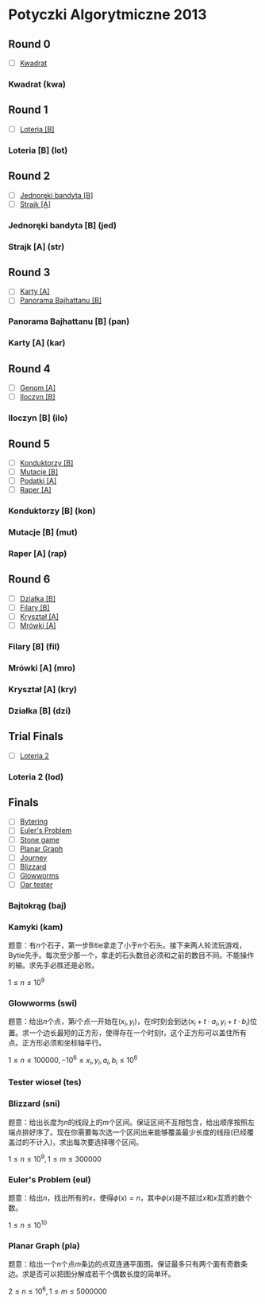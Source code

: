 # Potyczki Algorytmiczne 2013

## Round 0

+ [ ] [Kwadrat](https://szkopul.edu.pl/problemset/problem/n7MXeNBVwuM_79ZHn9e9SdBs/site/)

### Kwadrat (kwa)

## Round 1

+ [ ] [Loteria [B]](https://szkopul.edu.pl/problemset/problem/KpSimobiLqOFS-B8RwMAdDNf/site/)

### Loteria [B] (lot)

## Round 2

+ [ ] [Jednoręki bandyta [B]](https://szkopul.edu.pl/problemset/problem/UFT0NYmIKYC3enBRg5xcfi2f/site/)
+ [ ] [Strajk [A]](https://szkopul.edu.pl/problemset/problem/Rs_tbFaBJ2m7COzS3Ng9uXRd/site/)

### Jednoręki bandyta [B] (jed)

### Strajk [A] (str)

## Round 3

+ [ ] [Karty [A]](https://szkopul.edu.pl/problemset/problem/a5Py-LklN6MKLC5mIO04C_Be/site/)
+ [ ] [Panorama Bajhattanu [B]](https://szkopul.edu.pl/problemset/problem/GnvrFngjAqQGWBSl0pT8XEWd/site/)

### Panorama Bajhattanu [B] (pan)

### Karty [A] (kar)

## Round 4

+ [ ] [Genom [A]](https://main.mimuw.edu.pl/en/archive/pa/2013/gen)
+ [ ] [Iloczyn [B]](https://szkopul.edu.pl/problemset/problem/3vsi97JW208vho7OYSm-btdc/site/)

### Iloczyn [B] (ilo)

## Round 5

+ [ ] [Konduktorzy [B]](https://szkopul.edu.pl/problemset/problem/2WriltLZdfGm0dCXbi5tjjtW/site/)
+ [ ] [Mutacje [B]](https://szkopul.edu.pl/problemset/problem/AQBt-SiCqz-FAi61PBN_PRAZ/site/)
+ [ ] [Podatki [A]](https://main.mimuw.edu.pl/en/archive/pa/2013/pod)
+ [ ] [Raper [A]](https://szkopul.edu.pl/problemset/problem/2Q4wc5jhMb-fzBtvv15yxBkk/site/)

### Konduktorzy [B] (kon)

### Mutacje [B] (mut)

### Raper [A] (rap)

## Round 6

+ [ ] [Działka [B]](https://szkopul.edu.pl/problemset/problem/urlMLiYRSAFOMF8FaPUtxpio/site/)
+ [ ] [Filary [B]](https://szkopul.edu.pl/problemset/problem/EatNJj4oyss-xkLw0yMmGghb/site/)
+ [ ] [Kryształ [A]](https://szkopul.edu.pl/problemset/problem/Z9OqZG-cA5gg7GHPOZfPIXM4/site/)
+ [ ] [Mrówki [A]](https://szkopul.edu.pl/problemset/problem/9zLJObQog8kokNUTzhYLou20/site/)

### Filary [B] (fil)

### Mrówki [A] (mro)

### Kryształ [A] (kry)

### Działka [B] (dzi)

## Trial Finals

+ [ ] [Loteria 2](https://szkopul.edu.pl/problemset/problem/jiNf5o5TFqnrpKazwOizzLG7/site/)

### Loteria 2 (lod)

## Finals

+ [ ] [Bytering](https://szkopul.edu.pl/problemset/problem/05Lq4c9TYaPknlFYrM6vyi_i/site/)
+ [ ] [Euler's Problem](https://szkopul.edu.pl/problemset/problem/5LCCf9uDmKEBYhuzP7iT-8SM/site/)
+ [ ] [Stone game](https://szkopul.edu.pl/problemset/problem/rS4bkA_xD0CDBXS6rz_hvoVp/site)
+ [ ] [Planar Graph](https://szkopul.edu.pl/problemset/problem/P4MTKNC0r1D_if3csaGwLPwV/site)
+ [ ] [Journey](https://main.mimuw.edu.pl/en/archive/pa/2013/pod)
+ [ ] [Blizzard](https://szkopul.edu.pl/problemset/problem/o3H88JWCUCYfcnWmr1GzWw1M/site/)
+ [ ] [Glowworms](https://szkopul.edu.pl/problemset/problem/rM7cDoKgHbnJHN4DA2c7_Kdj/site/)
+ [ ] [Oar tester](https://szkopul.edu.pl/problemset/problem/4fRwqnAKZb326b5h5HZF_ZCe/site/)

### Bajtokrąg (baj)

### Kamyki (kam)

题意：有$n$个石子，第一步Bitie拿走了小于$n$个石头。接下来两人轮流玩游戏，Bytie先手。每次至少那一个，拿走的石头数目必须和之前的数目不同。不能操作的输。求先手必胜还是必败。

$1 \le n \le 10^9$

### Glowworms (swi)

题意：给出$n$个点，第$i$个点一开始在$(x_i,y_i)$，在$t$时刻会到达$(x_i+t \cdot a_i, y_i + t \cdot b_i)$位置。求一个边长最短的正方形，使得存在一个时刻$t$，这个正方形可以盖住所有点。正方形必须和坐标轴平行。

$1 \le n \le 100000, -10^6 \le x_i, y_i, a_i, b_i \le 10^6$

### Tester wioseł (tes)

### Blizzard (sni)

题意：给出长度为$n$的线段上的$m$个区间。保证区间不互相包含，给出顺序按照左端点排好序了。现在你需要每次选一个区间出来能够覆盖最少长度的线段(已经覆盖过的不计入)，求出每次要选择哪个区间。

$1 \le n \le 10^9, 1 \le m \le 300000$

### Euler's Problem (eul)

题意：给出$n$，找出所有的$x$，使得$\phi(x)=n$，其中$\phi(x)$是不超过$x$和$x$互质的数个数。

$1 \le n \le 10^{10}$

### Planar Graph (pla)
题意：给出一个$n$个点$m$条边的点双连通平面图。保证最多只有两个面有奇数条边。求是否可以把图分解成若干个偶数长度的简单环。

$2 \le n \le 10^6, 1 \le m \le 5000000$